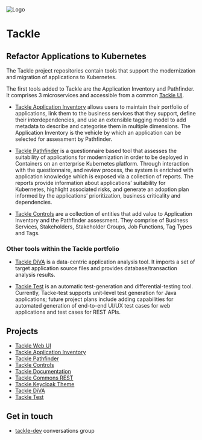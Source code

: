 <img src="https://raw.githubusercontent.com/konveyor/community/main/brand/logo/konveyor-logo-tackle.svg" alt="Logo"/>

# Tackle

## Refactor Applications to Kubernetes

The Tackle project repositories contain tools that support the modernization and migration of applications to Kubernetes.  

The first tools added to Tackle are the Application Inventory and Pathfinder.  
It comprises 3 microservices and accessible from a common [Tackle UI](https://github.com/konveyor/tackle-ui/).  

* [Tackle Application Inventory](https://github.com/konveyor/tackle-application-inventory) allows users to maintain their portfolio of applications, link them to the business services that they support, define their interdependencies, and use an extensible tagging model to add metadata to describe and categorise them in multiple dimensions. The Application Inventory is the vehicle by which an application can be selected for assessment by Pathfinder.  

* [Tackle Pathfinder](https://github.com/konveyor/tackle-pathfinder) is a questionnaire based tool that assesses the suitability of applications for modernization in order to be deployed in Containers on an enterprise Kubernetes platform. Through interaction with the questionnaire, and review process, the system is enriched with application knowledge which is exposed via a collection of reports. The reports provide information about applications’ suitability for Kubernetes, highlight associated risks, and generate an adoption plan informed by the applications’ prioritization, business criticality and dependencies.  

* [Tackle Controls](https://github.com/konveyor/tackle-controls) are a collection of entities that add value to Application Inventory and the Pathfinder assessment. They comprise of Business Services, Stakeholders, Stakeholder Groups, Job Functions, Tag Types and Tags.  

### Other tools within the Tackle portfolio

* [Tackle DiVA](https://github.com/konveyor/tackle-diva) is a data-centric application analysis tool. It imports a set of target application source files and provides database/transaction analysis results.

* [Tackle Test](https://github.com/konveyor/tackle-test-generator-cli) is an automatic test-generation and differential-testing tool. Currently, Tacke-test supports unit-level test generation for Java applications; future project plans include adding capabilities for automated generation of end-to-end UI/UX test cases for web applications and test cases for REST APIs.

## Projects

* [Tackle Web UI](https://github.com/konveyor/tackle-ui)
* [Tackle Application Inventory](https://github.com/konveyor/tackle-application-inventory)
* [Tackle Pathfinder](https://github.com/konveyor/tackle-pathfinder)
* [Tackle Controls](https://github.com/konveyor/tackle-controls)
* [Tackle Documentation](https://github.com/konveyor/tackle-documentation)
* [Tackle Commons REST](https://github.com/konveyor/tackle-commons-rest)
* [Tackle Keycloak Theme](https://github.com/konveyor/tackle-keycloak-theme)
* [Tackle DiVA](https://github.com/konveyor/tackle-diva)
* [Tackle Test](https://github.com/konveyor/tackle-test-generator-cli)

## Get in touch

* [tackle-dev](https://groups.google.com/g/tackle-dev) conversations group

